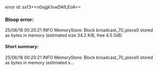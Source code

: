 error id: sxf3++n0xjgk1xwDAfLEoA==
### Bloop error:

25/06/18 00:20:21 INFO MemoryStore: Block broadcast_70_piece0 stored as bytes in memory (estimated size 34.2 KiB, free 4.5 GiB)
#### Short summary: 

25/06/18 00:20:21 INFO MemoryStore: Block broadcast_70_piece0 stored as bytes in memory (estimated s...